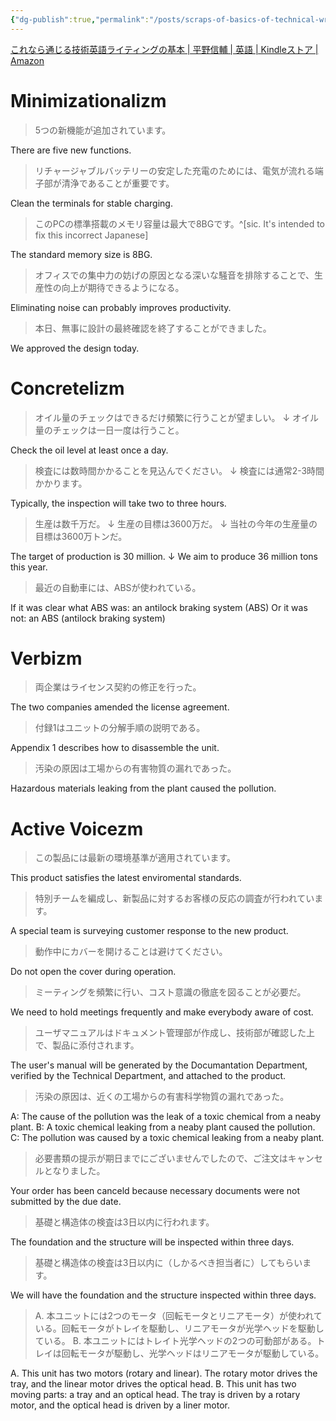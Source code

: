 ```yaml
---
{"dg-publish":true,"permalink":"/posts/scraps-of-basics-of-technical-writing/","dgShowToc":true}
---
```



[これなら通じる技術英語ライティングの基本 | 平野信輔 | 英語 | Kindleストア | Amazon](https://www.amazon.co.jp/dp/B07GX88TCB)

# Minimizationalizm

> 5つの新機能が追加されています。

There are five new functions.

> リチャージャブルバッテリーの安定した充電のためには、電気が流れる端子部が清浄であることが重要です。

Clean the terminals for stable charging.

> このPCの標準搭載のメモリ容量は最大で8BGです。^[sic. It's intended to fix this incorrect Japanese]

The standard memory size is 8BG.

> オフィスでの集中力の妨げの原因となる深いな騒音を排除することで、生産性の向上が期待できるようになる。

Eliminating noise can probably improves productivity.

> 本日、無事に設計の最終確認を終了することができました。

We approved the design today.

# Concretelizm

> オイル量のチェックはできるだけ頻繁に行うことが望ましい。
> ↓
> オイル量のチェックは一日一度は行うこと。

Check the oil level at least once a day.

> 検査には数時間かかることを見込んでください。
> ↓
> 検査には通常2-3時間かかります。

Typically, the inspection will take two to three hours.

> 生産は数千万だ。
> ↓
> 生産の目標は3600万だ。
> ↓
> 当社の今年の生産量の目標は3600万トンだ。

The target of production is 30 million.
↓
We aim to produce 36 million tons this year.

> 最近の自動車には、ABSが使われている。

If it was clear what ABS was:
an antilock braking system (ABS)
Or it was not:
an ABS (antilock braking system)

# Verbizm

> 両企業はライセンス契約の修正を行った。

The two companies amended the license agreement.

> 付録1はユニットの分解手順の説明である。

Appendix 1 describes how to disassemble the unit.

> 汚染の原因は工場からの有害物質の漏れであった。

Hazardous materials leaking from the plant caused the pollution.

# Active Voicezm

> この製品には最新の環境基準が適用されています。

This product satisfies the latest enviromental standards.

> 特別チームを編成し、新製品に対するお客様の反応の調査が行われています。

A special team is surveying customer response to the new product.

> 動作中にカバーを開けることは避けてください。

Do not open the cover during operation.

> ミーティングを頻繁に行い、コスト意識の徹底を図ることが必要だ。

We need to hold meetings frequently and make everybody aware of cost.

> ユーザマニュアルはドキュメント管理部が作成し、技術部が確認した上で、製品に添付されます。

The user's manual will be generated by the Documantation Department, verified by the Technical Department, and attached to the product.

> 汚染の原因は、近くの工場からの有害科学物質の漏れであった。

A: The cause of the pollution was the leak of a toxic chemical from a neaby plant.
B: A toxic chemical leaking from a neaby plant caused the pollution.
C: The pollution was caused by a toxic chemical leaking from a neaby plant.

> 必要書類の提示が期日までにございませんでしたので、ご注文はキャンセルとなりました。

Your order has been canceld because necessary documents were not submitted by the due date.

> 基礎と構造体の検査は3日以内に行われます。

The foundation and the structure will be inspected within three days.

> 基礎と構造体の検査は3日以内に（しかるべき担当者に）してもらいます。

We will have the foundation and the structure inspected within three days.

> A. 本ユニットには2つのモータ（回転モータとリニアモータ）が使われている。回転モータがトレイを駆動し、リニアモータが光学ヘッドを駆動している。
> B. 本ユニットにはトレイト光学ヘッドの2つの可動部がある。トレイは回転モータが駆動し、光学ヘッドはリニアモータが駆動している。

A. This unit has two motors (rotary and linear). The rotary motor drives the tray, and the linear motor drives the optical head.
B. This unit has two moving parts: a tray and an optical head. The tray is driven by a rotary motor, and the optical head is driven by a liner motor.
